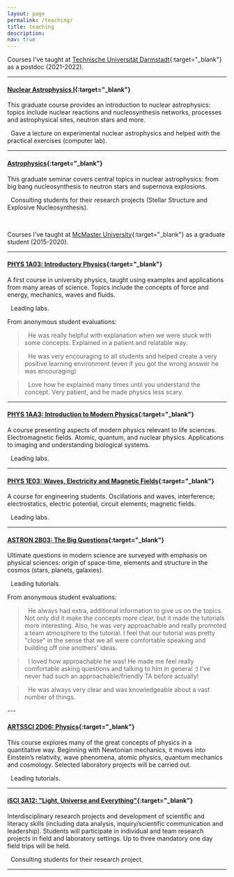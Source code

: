 ```yaml
---
layout: page
permalink: /teaching/
title: teaching
description:
nav: true
---
```



Courses I've taught at [Technische Universität Darmstadt](https://www.physik.tu-darmstadt.de/fbphysik/index.en.jsp){:target="\_blank"} as a postdoc (2021-2022).

---

#### [Nuclear Astrophysics I](https://moodle.tu-darmstadt.de/course/view.php?id=29042){:target="\_blank"}
This graduate course provides an introduction to nuclear astrophysics: topics include nuclear reactions and nucleosynthesis networks, processes and astrophysical sites, neutron stars and more.

<i class="fas fa-chalkboard-teacher"></i>&nbsp; Gave a lecture on experimental nuclear astrophysics and helped with the practical exercises (computer lab).

---

#### [Astrophysics](https://moodle.tu-darmstadt.de/course/info.php?id=21080){:target="\_blank"}
This graduate seminar covers central topics in nuclear astrophysics: from big bang nucleosynthesis to neutron stars and supernova explosions.

<i class="fas fa-chalkboard-teacher"></i>&nbsp; Consulting students for their research projects (Stellar Structure and Explosive Nucleosynthesis).

<br>

Courses I've taught at [McMaster University](https://www.physics.mcmaster.ca/){:target="\_blank"} as a graduate student (2015-2020).

---

#### [PHYS 1A03: Introductory Physics](http://academiccalendars.romcmaster.ca/preview_course_nopop.php?catoid=13&coid=101479){:target="\_blank"}
A first course in university physics, taught using examples and applications from many areas of science. Topics include the concepts of force and energy, mechanics, waves and fluids.

<i class="fas fa-flask"></i>&nbsp; Leading labs.

From anonymous student evaluations:
<blockquote>
<i class="fas fa-quote-left"></i>&nbsp; He was really helpful with explanation when we were stuck with some concepts. Explained in a patient and relatable way.
</blockquote>

<blockquote>
<i class="fas fa-quote-left"></i>&nbsp; He was very encouraging to all students and helped create a very positive learning environment (even if you got the wrong answer he was encouraging)
</blockquote>

<blockquote>
<i class="fas fa-quote-left"></i>&nbsp; Love how he explained many times until you understand the concept. Very patient, and he made physics less scary.
</blockquote>

---

#### [PHYS 1AA3: Introduction to Modern Physics](http://academiccalendars.romcmaster.ca/preview_course_nopop.php?catoid=13&coid=101479){:target="\_blank"}
A course presenting aspects of modern physics relevant to life sciences. Electromagnetic fields. Atomic, quantum, and nuclear physics. Applications to imaging and understanding biological systems.

<i class="fas fa-flask"></i>&nbsp; Leading labs.

---

#### [PHYS 1E03: Waves, Electricity and Magnetic Fields](http://academiccalendars.romcmaster.ca/preview_course_nopop.php?catoid=7&coid=36162){:target="\_blank"}
A course for engineering students. Oscillations and waves, interference; electrostatics, electric potential, circuit elements; magnetic fields.

<i class="fas fa-flask"></i>&nbsp; Leading labs.

---

#### [ASTRON 2B03: The Big Questions](https://academiccalendars.romcmaster.ca/preview_course_nopop.php?catoid=41&coid=214717){:target="\_blank"}
Ultimate questions in modern science are surveyed with emphasis on physical sciences: origin of space-time, elements and structure in the cosmos (stars, planets, galaxies).

<i class="fas fa-chalkboard-teacher"></i>&nbsp; Leading tutorials.

From anonymous student evaluations:
<blockquote>
<i class="fas fa-quote-left"></i>&nbsp; He always had extra, additional information to give us on the topics. Not only did it make the concepts more clear, but it made the tutorials more interesting. Also, he was very approachable and really promoted a team atmosphere to the tutorial. I feel that our tutorial was pretty "close" in the sense that we all were comfortable speaking and building off one anothers' ideas.
</blockquote>

<blockquote>
<i class="fas fa-quote-left"></i>&nbsp; I loved how approachable he was! He made me feel really comfortable asking questions and talking to him in general :) I've never had such an approachable/friendly TA before actually!
</blockquote>

<blockquote>
<i class="fas fa-quote-left"></i>&nbsp; He was always very clear and was knowledgeable about a vast number of things.
</blockquote>
---

#### [ARTSSCI 2D06: Physics](https://academiccalendars.romcmaster.ca/preview_course_nopop.php?catoid=38&coid=202108){:target="\_blank"}
This course explores many of the great concepts of physics in a quantitative way. Beginning with Newtonian mechanics, it moves into Einstein’s relativity, wave phenomena, atomic physics, quantum mechanics and cosmology. Selected laboratory projects will be carried out.

<i class="fas fa-chalkboard-teacher"></i>&nbsp; Leading tutorials.

---

#### [iSCI 3A12: "Light, Universe and Everything"](https://academiccalendars.romcmaster.ca/preview_course_nopop.php?catoid=38&coid=201693){:target="\_blank"}
Interdisciplinary research projects and development of scientific and literacy skills (including data analysis, inquiry/scientific communication and leadership). Students will participate in individual and team research projects in field and laboratory settings. Up to three mandatory one day field trips will be held.

<i class="fas fa-chalkboard-teacher"></i>&nbsp; Consulting students for their research project.

---
